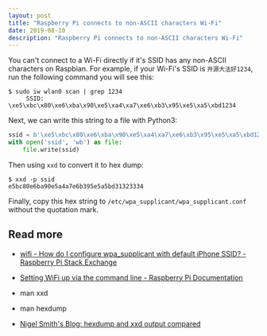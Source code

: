 ```yaml
---
layout: post
title: "Raspberry Pi connects to non-ASCII characters Wi-Fi"
date: 2019-08-10
description: "Raspberry Pi connects to non-ASCII characters Wi-Fi"
---
```


You can't connect to a Wi-Fi directly if it's SSID has any non-ASCII characters on Raspbian. For example, if your Wi-Fi's SSID is `开源大法好1234`, run the following command you will see this:

```
$ sudo iw wlan0 scan | grep 1234
     SSID: \xe5\xbc\x80\xe6\xba\x90\xe5\xa4\xa7\xe6\xb3\x95\xe5\xa5\xbd1234
```

Next, we can write this string to a file with Python3:

```python
ssid = b'\xe5\xbc\x80\xe6\xba\x90\xe5\xa4\xa7\xe6\xb3\x95\xe5\xa5\xbd1234'
with open('ssid', 'wb') as file:
    file.write(ssid)
```

Then using `xxd` to convert it to hex dump:

```
$ xxd -p ssid
e5bc80e6ba90e5a4a7e6b395e5a5bd31323334 
```

Finally, copy this hex string to `/etc/wpa_supplicant/wpa_supplicant.conf` without the quotation mark.

## Read more

- [wifi - How do I configure wpa_supplicant with default iPhone SSID? - Raspberry Pi Stack Exchange](https://raspberrypi.stackexchange.com/questions/41069/how-do-i-configure-wpa-supplicant-with-default-iphone-ssid)

- [Setting WiFi up via the command line - Raspberry Pi Documentation](https://www.raspberrypi.org/documentation/configuration/wireless/wireless-cli.md)

- man xxd

- man hexdump

- [Nigel Smith's Blog: hexdump and xxd output compared](http://nwsmith.blogspot.com/2012/07/hexdump-and-xxd-output-compared.html)
